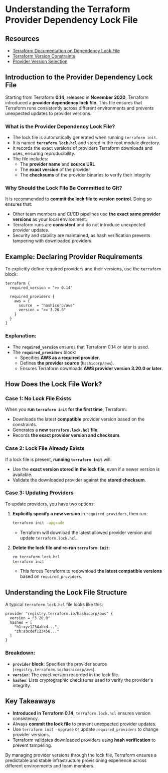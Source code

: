 # Understanding the Terraform Provider Dependency Lock File

## Resources
- [Terraform Documentation on Dependency Lock File](https://developer.hashicorp.com/terraform/language/files/dependency-lock)
- [Terraform Version Constraints](https://developer.hashicorp.com/terraform/language/providers/requirements)
- [Provider Version Selection](https://developer.hashicorp.com/terraform/language/providers/requirements#version-constraints)

## Introduction to the Provider Dependency Lock File
Starting from Terraform **0.14**, released in **November 2020**, Terraform introduced a **provider dependency lock file**. This file ensures that Terraform runs consistently across different environments and prevents unexpected updates to provider versions.

### What is the Provider Dependency Lock File?
- The lock file is automatically generated when running `terraform init`.
- It is named **`terraform.lock.hcl`** and stored in the root module directory.
- It records the exact versions of providers Terraform downloads and uses, ensuring reproducibility.
- The file includes:
  - The **provider name** and **source URL**
  - The **exact version** of the provider
  - The **checksums** of the provider binaries to verify their integrity

### Why Should the Lock File Be Committed to Git?
It is recommended to **commit the lock file to version control**. Doing so ensures that:
- Other team members and CI/CD pipelines use **the exact same provider versions** as your local environment.
- Terraform runs are **consistent** and do not introduce unexpected provider updates.
- Security and stability are maintained, as hash verification prevents tampering with downloaded providers.

## Example: Declaring Provider Requirements
To explicitly define required providers and their versions, use the `terraform` block:

```hcl
terraform {
  required_version = ">= 0.14"

  required_providers {
    aws = {
      source  = "hashicorp/aws"
      version = ">= 3.20.0"
    }
  }
}
```

### Explanation:
- The **`required_version`** ensures that Terraform 0.14 or later is used.
- The **`required_providers`** block:
  - Specifies **AWS as a required provider**.
  - Defines **the provider source** (`hashicorp/aws`).
  - Ensures Terraform downloads **AWS provider version 3.20.0 or later**.

## How Does the Lock File Work?
### Case 1: No Lock File Exists
When you **run `terraform init` for the first time**, Terraform:
- Downloads the latest **compatible** provider version based on the constraints.
- Generates a **new `terraform.lock.hcl` file**.
- Records **the exact provider version and checksum**.

### Case 2: Lock File Already Exists
If a lock file is present, **running `terraform init`** will:
- Use the **exact version stored in the lock file**, even if a newer version is available.
- Validate the downloaded provider against the **stored checksum**.

### Case 3: Updating Providers
To update providers, you have two options:
1. **Explicitly specify a new version** in `required_providers`, then run:
   ```sh
   terraform init -upgrade
   ```
   - Terraform will download the latest allowed provider version and update `terraform.lock.hcl`.

2. **Delete the lock file and re-run `terraform init`**:
   ```sh
   rm terraform.lock.hcl
   terraform init
   ```
   - This forces Terraform to redownload **the latest compatible versions** based on `required_providers`.

## Understanding the Lock File Structure
A typical `terraform.lock.hcl` file looks like this:

```hcl
provider "registry.terraform.io/hashicorp/aws" {
  version = "3.20.0"
  hashes = [
    "h1:xyz1234abcd...",
    "zh:abcdef123456..."
  ]
}
```

### Breakdown:
- **`provider` block**: Specifies the provider source (`registry.terraform.io/hashicorp/aws`).
- **`version`**: The exact version recorded in the lock file.
- **`hashes`**: Lists cryptographic checksums used to verify the provider's integrity.

## Key Takeaways
- **Introduced in Terraform 0.14**, `terraform.lock.hcl` ensures version consistency.
- Always **commit the lock file** to prevent unexpected provider updates.
- Use `terraform init -upgrade` or update `required_providers` to change provider versions.
- Terraform validates downloaded providers using **hash verification** to prevent tampering.

By managing provider versions through the lock file, Terraform ensures a predictable and stable infrastructure provisioning experience across different environments and team members.

